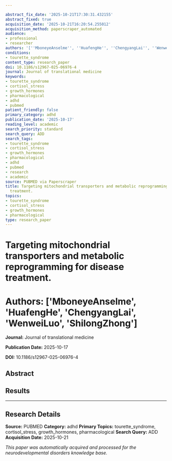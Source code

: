```yaml
---

abstract_fix_date: '2025-10-21T17:30:31.432155'
abstract_fixed: true
acquisition_date: '2025-10-21T16:20:54.255012'
acquisition_method: paperscraper_automated
audience:
- professional
- researcher
authors: '[''MboneyeAnselme'', ''HuafengHe'', ''ChengyangLai'', ''WenweiLuo'', ''ShilongZhong'']'
conditions:
- tourette_syndrome
content_type: research_paper
doi: 10.1186/s12967-025-06976-4
journal: Journal of translational medicine
keywords:
- tourette_syndrome
- cortisol_stress
- growth_hormones
- pharmacological
- adhd
- pubmed
patient_friendly: false
primary_category: adhd
publication_date: '2025-10-17'
reading_level: academic
search_priority: standard
search_query: ADD
search_tags:
- tourette_syndrome
- cortisol_stress
- growth_hormones
- pharmacological
- adhd
- pubmed
- research
- academic
source: PUBMED via Paperscraper
title: Targeting mitochondrial transporters and metabolic reprogramming for disease
  treatment.
topics:
- tourette_syndrome
- cortisol_stress
- growth_hormones
- pharmacological
type: research_paper
---
```




# Targeting mitochondrial transporters and metabolic reprogramming for disease treatment.

# **Authors:** ['MboneyeAnselme', 'HuafengHe', 'ChengyangLai', 'WenweiLuo', 'ShilongZhong']

**Journal:** Journal of translational medicine

**Publication Date:** 2025-10-17

**DOI:** 10.1186/s12967-025-06976-4

## Abstract

## Results

---

## Research Details

**Source:** PUBMED
**Category:** adhd
**Primary Topics:** tourette_syndrome, cortisol_stress, growth_hormones, pharmacological
**Search Query:** ADD
**Acquisition Date:** 2025-10-21

*This paper was automatically acquired and processed for the neurodevelopmental disorders knowledge base.*
